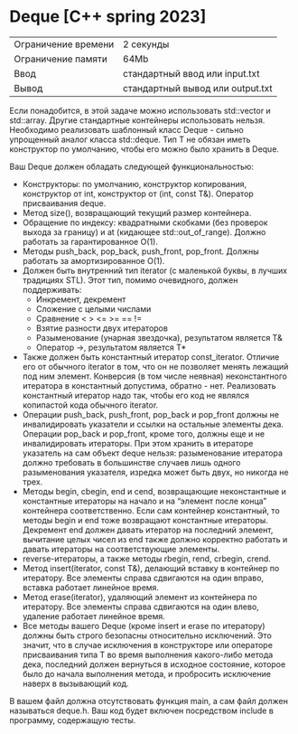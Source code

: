 # Deque [C++ spring 2023]

|   |   |
|---|---|
| Ограничение времени	| 2 секунды| 
| Ограничение памяти	| 64Mb| 
| Ввод	| стандартный ввод или input.txt| 
| Вывод	| стандартный вывод или output.txt| 

Если понадобится, в этой задаче можно использовать std::vector и std::array. Другие стандартные контейнеры использовать нельзя. Необходимо реализовать шаблонный класс Deque<T> - сильно упрощенный аналог класса std::deque<T>. Тип T не обязан иметь конструктор по умолчанию, чтобы его можно было хранить в Deque.

Ваш Deque должен обладать следующей функциональностью:

* Конструкторы: по умолчанию, конструктор копирования, конструктор от int, конструктор от (int, const T&). Оператор присваивания deque.
* Метод size(), возвращающий текущий размер контейнера.
* Обращение по индексу: квадратными скобками (без проверок выхода за границу) и at (кидающее std::out_of_range). Должно работать за гарантированное O(1).
* Методы push_back, pop_back, push_front, pop_front. Должны работать за амортизированное O(1).
* Должен быть внутренний тип iterator (с маленькой буквы, в лучших традициях STL). Этот тип, помимо очевидного, должен поддерживать:
  - Инкремент, декремент
  - Сложение с целыми числами
  - Сравнение < > <= >= == !=
  - Взятие разности двух итераторов
  - Разыменование (унарная звездочка), результатом является T&
  - Оператор ->, результатом является T*
* Также должен быть константный итератор const_iterator. Отличие его от обычного iterator в том, что он не позволяет менять лежащий под ним элемент. Конверсия (в том числе неявная) неконстантного итератора в константный допустима, обратно - нет. Реализовать константный итератор надо так, чтобы его код не являлся копипастой кода обычного iterator.
* Операции push_back, push_front, pop_back и pop_front должны не инвалидировать указатели и ссылки на остальные элементы дека. Операции pop_back и pop_front, кроме того, должны еще и не инвалидировать итераторы. При этом хранить в итераторе указатель на сам объект deque нельзя: разыменование итератора должно требовать в большинстве случаев лишь одного разыменования указателя, изредка может быть двух, но никогда не трех.
* Методы begin, cbegin, end и cend, возвращающие неконстантные и константные итераторы на начало и на “элемент после конца” контейнера соответственно. Если сам контейнер константный, то методы begin и end тоже возвращают константные итераторы. Декремент end должен давать итератор на последний элемент, вычитание целых чисел из end также должно корректно работать и давать итераторы на соответствующие элементы.
* reverse-итераторы, а также методы rbegin, rend, crbegin, crend.
* Метод insert(iterator, const T&), делающий вставку в контейнер по итератору. Все элементы справа сдвигаются на один вправо, вставка работает линейное время.
* Метод erase(iterator), удаляющий элемент из контейнера по итератору. Все элементы справа сдвигаются на один влево, удаление работает линейное время.
* Все методы вашего Deque (кроме insert и erase по итератору) должны быть строго безопасны относительно исключений. Это значит, что в случае исключения в конструкторе или операторе присваивания типа T во время выполнения какого-либо метода дека, последний должен вернуться в исходное состояние, которое было до начала выполнения метода, и пробросить исключение наверх в вызывающий код.

В вашем файл должна отсутствовать функция main, а сам файл должен называться deque.h. Ваш код будет включен посредством include в программу, содержащую тесты.

